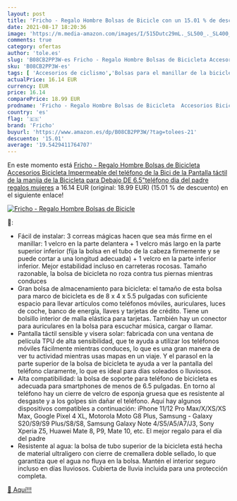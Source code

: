 ```yaml
---
layout: post
title: 'Fricho - Regalo Hombre Bolsas de Bicicle con un 15.01 % de descuento'
date: 2021-08-17 18:20:36
image: 'https://m.media-amazon.com/images/I/515Dutc29mL._SL500_._SL400_.jpg'
comments: true
category: ofertas
author: 'tole.es'
slug: 'B08CB2PP3W-es Fricho - Regalo Hombre Bolsas de Bicicleta Accesorios...'
sku: 'B08CB2PP3W-es'
tags: [ 'Accesorios de ciclismo','Bolsas para el manillar de la bicicleta','Bolsas, mochilas y alforjas de ciclismo','Ciclismo','Deportes y aire libre','Ropa y equipo para deportes','bicicleta','fricho', ]
actualPrice: 16.14 EUR
currency: EUR
price: 16.14
comparePrice: 18.99 EUR
prodname: 'Fricho - Regalo Hombre Bolsas de Bicicleta  Accesorios Bicicleta Impermeable del teléfono de la Bici de la Pantalla táctil de la manija de la Bicicleta para Debajo DE 6.5"teléfono dia del padre regalos mujeres'
country: 'es'
flag: '🇪🇸'
brand: 'Fricho'
buyurl: 'https://www.amazon.es/dp/B08CB2PP3W/?tag=tolees-21'
descuento: '15.01'
average: '19.5429411764707'
---
```


En este momento está [Fricho - Regalo Hombre Bolsas de Bicicleta  Accesorios Bicicleta Impermeable del teléfono de la Bici de la Pantalla táctil de la manija de la Bicicleta para Debajo DE 6.5"teléfono dia del padre regalos mujeres](https://www.amazon.es/dp/B08CB2PP3W/?tag=tolees-21) a 16.14 EUR (original: 18.99 EUR) (15.01 %  de descuento) en el siguiente enlace!

[![Fricho - Regalo Hombre Bolsas de Bicicle](https://m.media-amazon.com/images/I/515Dutc29mL._SL500_._SL400_.jpg)](https://www.amazon.es/dp/B08CB2PP3W/?tag=tolees-21)

🔎:

- Fácil de instalar: 3 correas mágicas hacen que sea más firme en el manillar: 1 velcro en la parte delantera + 1 velcro más largo en la parte superior inferior (fija la bolsa en el tubo de la cabeza firmemente y se puede cortar a una longitud adecuada) + 1 velcro en la parte inferior inferior. Mejor estabilidad incluso en carreteras rocosas. Tamaño razonable, la bolsa de bicicleta no roza contra tus piernas mientras conduces
- Gran bolsa de almacenamiento para bicicleta: el tamaño de esta bolsa para marco de bicicleta es de 8 x 4 x 5.5 pulgadas con suficiente espacio para llevar artículos como teléfonos móviles, auriculares, luces de coche, banco de energía, llaves y tarjetas de crédito. Tiene un bolsillo interior de malla elástica para tarjetas. También hay un conector para auriculares en la bolsa para escuchar música, cargar o llamar.
- Pantalla táctil sensible y visera solar: fabricada con una ventana de película TPU de alta sensibilidad, que te ayuda a utilizar los teléfonos móviles fácilmente mientras conduces, lo que es una gran manera de ver tu actividad mientras usas mapas en un viaje. Y el parasol en la parte superior de la bolsa de bicicleta te ayuda a ver la pantalla del teléfono claramente, lo que es ideal para días soleados o lluviosos.
- Alta compatibilidad: la bolsa de soporte para teléfono de bicicleta es adecuada para smartphones de menos de 6.5 pulgadas. En torno al teléfono hay un cierre de velcro de esponja gruesa que es resistente al desgaste y a los golpes sin dañar el teléfono. Aquí hay algunos dispositivos compatibles a continuación: iPhone 11/12 Pro Max/X/XS/XS Max, Google Pixel 4 XL, Motorola Moto G8 Plus, Samsung - Galaxy S20/S9/S9 Plus/S8/S8, Samsung Galaxy Note 4/S5/A5/A7/J3, Sony Xperia Z5, Huawei Mate 8, P9, Mate 10, etc. El mejor regalo para el día del padre
- Resistente al agua: la bolsa de tubo superior de la bicicleta está hecha de material ultraligero con cierre de cremallera doble sellado, lo que garantiza que el agua no fluya en la bolsa. Mantén el interior seguro incluso en días lluviosos. Cubierta de lluvia incluida para una protección completa.

[🛒 Aquí!!!](https://www.amazon.es/dp/B08CB2PP3W/?tag=tolees-21)
